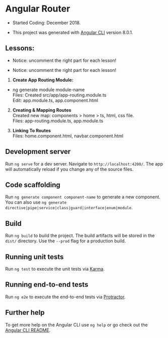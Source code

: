 # Angular Router

- Started Coding: December 2018.

- This project was generated with [Angular CLI](https://github.com/angular/angular-cli) version 8.0.1.

## Lessons:

- Notice: uncomment the right part for each lesson!

- Notice: uncomment the right part for each lesson!

1. <b>Create App Routing Module:</b> <br>
- ng generate module module-name <br>
Files: Created src/app/app-routing.module.ts <br>
Edit: app.module.ts, app.component.html

2. <b>Creating & Mapping Routes</b> <br>
Created new map: components > home > ts, html, css file. <br>
Files: app-routing.module.ts, app.module.ts

3. <b>Linking To Routes</b> <br>
Files: home.component.html, navbar.component.html 


## Development server

Run `ng serve` for a dev server. Navigate to `http://localhost:4200/`. The app will automatically reload if you change any of the source files.

## Code scaffolding

Run `ng generate component component-name` to generate a new component. You can also use `ng generate directive|pipe|service|class|guard|interface|enum|module`.

## Build

Run `ng build` to build the project. The build artifacts will be stored in the `dist/` directory. Use the `--prod` flag for a production build.

## Running unit tests

Run `ng test` to execute the unit tests via [Karma](https://karma-runner.github.io).

## Running end-to-end tests

Run `ng e2e` to execute the end-to-end tests via [Protractor](http://www.protractortest.org/).

## Further help

To get more help on the Angular CLI use `ng help` or go check out the [Angular CLI README](https://github.com/angular/angular-cli/blob/master/README.md).

